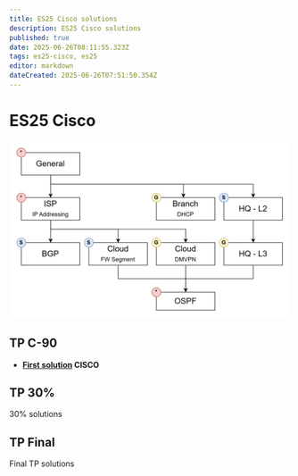 ```yaml
---
title: ES25 Cisco solutions
description: ES25 Cisco solutions
published: true
date: 2025-06-26T08:11:55.323Z
tags: es25-cisco, es25
editor: markdown
dateCreated: 2025-06-26T07:51:50.354Z
---
```


# ES25 Cisco

![modc-tasks.jpg](/solutions/assets/modc-tasks.jpg)

## TP C-90
- **[First solution](/solutions/cisco/es25-first) CISCO**

## TP 30%
30% solutions

## TP Final
Final TP solutions